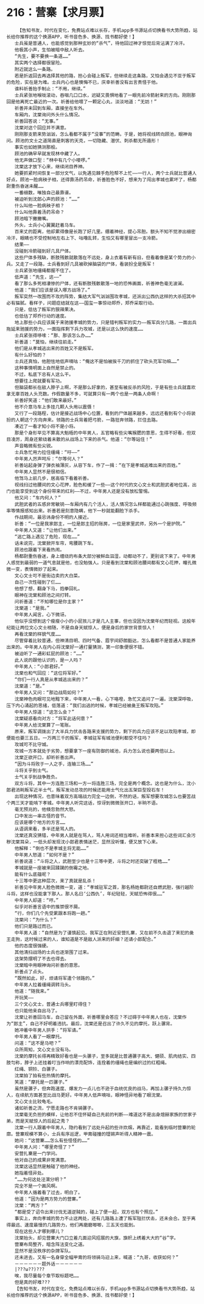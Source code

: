 # 216：营寨【求月票】
        【告知书友，时代在变化，免费站点难以长存，手机app多书源站点切换看书大势所趋，站长给你推荐的这个换源APP，听书音色多、换源、找书都好使！】
       士兵虽是普通人，也能感觉到那种玄妙的“杀气”，待他回过神才惊觉后背沾满了冷汗。
       他极其小声，生怕被暗中敌人听去。
       “先生，要不要换一条道……”
       其实两个选择都很冒险。
       附近就这么一条路。
       若是折返回去再选择其他的路，担心会碰上叛军，但继续走这条路，又怕会遇见不亚于叛军的危险，实在是为难。士兵内心也是懊悔不已，庆幸祈善没有出言责怪于他。
       谁料祈善抬手制止：“不用，继续。”
       士兵紧张地喉咙滚动，吞咽几口口水，迟疑又畏惧地看了一眼先前冷箭射来的方向。刚刚那回是他离死亡最近的一次。祈善给他喂了一颗定心丸，淡淡地道：“无妨！”
       祈善并未回到车厢，直接坐在车外。
       车厢内，沈棠询问外头什么情况。
       祈善回答说：“无事。”
       沈棠对这个回应并不满意。
       刚刚那支箭来势汹汹，怎么看都不属于“没事”的范畴。于是，她将视线转向顾池，眼神询问。顾池的文士之道简直是刺客的天克，一切隐藏、潜伏、刺杀都无所遁形！
       事实也如她猜测那般。
       顾池的确早早就发现林中藏了人。
       他无声做口型：“林中有几个小喽啰。”
       沈棠这才放下心来，继续闭目养神。
       她要抓紧时间恢复一部分文气，以免遇见棘手危险帮不上忙——一行人，两个士兵就比普通人好点，顾池一脸病秧子相，还得靠汤药吊命，祈善脸色不好，想来为了闯出孝城也累坏了，杨都尉重伤昏迷未醒……
       一番细数，唯独自己最靠谱。
       被迫听到沈郎心声的顾池：“……”
       什么叫他一脸病秧子相？
       什么叫他靠着汤药吊命？
       顾池暗下撇撇嘴。
       外头，士兵小心翼翼赶着马车。
       百来丈的距离，他却累得像是长跑了好几里。绷着神经，提心吊胆。额头不知不觉渗出细密冷汗，眼睛也不受控制地左右上下、咕噜乱转，生怕又有哪里冒出一支冷箭。
       结果——
       没碰到冷箭碰到好几具尸体。
       这些尸体多残缺，断肢残骸就散落在不远处，身上衣着有新有旧，但看着像是某个势力的小兵。又走了一段路，士兵看到好几具被砍掉脑袋的尸体，看装扮全是叛军！
       士兵紧张地缰绳都握不住了。
       低声道：“先生，这——”
       看了那么多死相凄惨的尸体，还有断肢残骸散落一地的恐怖画面，祈善神色毫无波澜。
       他道：“我们应该是误入哪方战场了。”
       叛军突然一改围而不攻的阵势，集结大军气汹汹围攻孝城，还派出公西仇这样的大杀招其中必有猫腻。看样子，问题症结就在这——国玺一事惊动郑乔，郑乔采取行动。
       只是，低估了叛军的狠辣果决。
       也低估了郑乔行动的速度。
       地上那些小兵应该属于来驰援孝城的势力，只是错判叛军的实力——叛军兵分几路，一面出兵拖延来驰援的势力，一面指挥剩下兵力攻城，还是以这么快的速度……
       士兵紧张得哆嗦：“那、那该怎么办……”
       祈善道：“莫怕，继续往前走。”
       他们是从孝城逃出来的百姓又不是叛军。
       有什么好怕的？
       士兵还真怕，他胆怯地低声嘀咕：“俺这不是怕被挨千刀的抓住了砍头充军功嘛……”
       这种事情明面上自然是禁止的。
       不过，私底下总有人这么干。
       想要往上爬就要有军功。
       但脑袋都长在敌人脖子上啊，不是那么好拿的，甚至有被反杀的风险，于是有些士兵就喜欢拿无辜百姓人头充数。作假数量不多，可就算只有一两个也是一两条人命啊！
       祈善好笑道：“他们敢来最好。”
       他不介意马车上多挂几颗人头用以震慑！
       又行了一段路程，估计是接近战场中心位置，看到的尸体越来越多，远远还看到有个小将装扮的人朝这个方向奔来。领路的士兵背着把弓箭，一路狂奔领路，拦住去路。
       凑近了一看才知小将不是小将。
       那是个身形罕见不算高大魁梧的中年男人，五官略有些尖嘴猴腮的意思，生得不好看，但双目凌厉，周身还萦绕着未散的从战场上下来的杀气。他道：“尔等站住！”
       声音略微有些尖锐。
       士兵急忙用力拉住缰绳：“吁——”
       中年男人厉声呵斥：“尔等何人？”
       祈善站起身弹了弹衣袖薄灰，从容下车，作了一揖：“在下是孝城逃难出来的百姓。”
       中年男人显然不是很相信。
       他驾马上前几步，居高临下看着祈善。
       视线扫过他腰间的文心花押，脸色和缓了一些——这个时代的文心文士和武胆武者地位高，出门也能享受到这个身份带来的红利——不过，中年男人还是没有放松警惕。
       他又问：“车内何人？”
       武胆武者的五感非常敏锐——车厢内有几个活人，活人情况怎么样都能通过心跳强度、呼吸频率等情报感知出来。祈善若是刻意隐瞒，他下一秒就能翻脸下杀手。
       作战期间，最忌讳身份不明的人接近。
       祈善：“一位是我家郎主，一位是郎主招的账房，一位是家里武师，另外一个是护院。”
       中年男人又道：“让他们出来。”
       “逃亡路上遇见了危险，现在……”
       话未说完，沈棠掀开车帘，弯腰跳下车。
       顾池也跟着下来看热闹。
       杨都尉重伤昏迷，身上缠绕的布条大部分被鲜血泅湿，动都动不了，更别说下来了。中年男人感觉到最弱的一道气息就是他，也没勉强人。只是看到沈棠和顾池腰间都有文心花押，瞳孔微微一变，表情微妙了起来。
       文心文士可不是街边卖的大白菜。
       自己一次性碰到了仨……
       他想了想，翻身下马，抱拳回礼。
       眼神在沈棠和顾池之间打转。
       问祈善道：“不知哪位是你主家？”
       沈棠道：“是我。”
       中年男人闻言，心下微讶。
       他似乎没想到这个瘦瘦小小的小屁孩儿才是几人主事，但也没因为沈棠年纪而轻视。这般年纪能让两位文心文士相随，不是自身天赋惊人，便是身后的家世背景惊人！
       再看沈棠的样貌气度……
       尽管穿着比较普通，但神清目明、四时气备、眉宇间舒朗豁达，怎么看都不是普通人家能养出来的。中年男人在内心将沈棠好一通打量猜测，第一印象便很不错。
       被迫听了一通彩虹屁的顾池：“……”
       此人说的跟他认识的，是一人吗？
       中年男人：“小郎君好。”
       沈棠也和气回应：“这位将军好。”
       “你们一行人真是从孝城逃出来的？”
       沈棠道：“是。”
       中年男人又问：“那边战局如何？”
       沈棠神色肉眼可见地黯下来，中年男人一看，心下咯噔，急忙又追问了一遍。沈棠深呼吸，压下内心涌起的思绪，低落道：“我们出逃的时候，孝城已经被彘王叛军攻陷。”
       中年男人惊道：“这怎么会？”
       沈棠疑惑看向对方：“将军此话何意？”
       中年男人给沈棠算了一笔账。
       原来，叛军调拨出了大半兵力伏击各路来支援的势力，剩下的兵力应该不足以攻陷孝城，即便能也要三五日。一万两三千的叛军，孝城驻军有城池便利都受不住吗？
       攻城可不比守城。
       攻城一方本就处于劣势，想要拿下一座有防御的城池，兵力怎么说也要两倍以上。
       沈棠正欲开口，却听祈善出声。
       “因为斗将败于一人之手，连输三场……”
       斗将关乎到士气。
       士气关乎到战争胜负。
       双方斗将，其中一方连胜三场和一方一将连胜三场，完全是两个概念。这也是为什么，沈小郎君消耗叛军近半士气，叛军发动总攻的时候还能用士气化出五架巨型投石车！
       出现这种情况，也意味着双方高端战力完全一边倒，不然的话，叛军想要攻城怎么也要苦战个两三天才能啃下孝城。中年男人听完这话，惊讶到微微张开口，半晌不语。
       毫无预兆的，他倏忽勃然大怒。
       口中发出一串古怪的音节。
       应该是哪个地方的方言……
       从语调来看，多半还是骂人的。
       沈棠还真没猜错，中年男人就是在骂人，骂人用词还相当难听。祈善本来担心这些词汇会污秽沈棠耳朵，一低头却发现沈小郎君表情迷茫，显然没听懂，便又放下心来。
       他解释：“倒也不是孝城主将无能……”
       中年男人怒道：“如何不是？”
       祈善说道：“斗将之人，武胆至少也是十三等中更，斗将之时还突破了桎梏……”
       孝城就是一座被来回蹂躏的倒霉之地。
       能有什么底蕴呢？
       十三等中更这种层次，来了真就是乱杀！
       祈善见中年男人脸色微微一变，道：“孝城驻军之首，那名杨姓都尉还自燃武胆，强行越阶斗将，这样也没能拿下那人。那人名曰‘公西仇’，年纪轻轻，天赋恐怖得很……”
       中年男人却道：“哼。”
       似乎对祈善言语中的推崇很不屑。
       “行，你们几个先受累跟本将跑一趟。”
       沈棠问：“为什么？”
       他们只是路过而已。
       中年男人道：“自然是为了谨慎起见。我军正在附近安营扎寨，又在前不久击退了来犯的彘王走狗，这时候过来的人，谁知道是不是敌人派来的奸细？还请小郎配合。”
       他的态度很强硬。
       其他清扫战场的士兵也逐渐围了过来。
       这架势摆明了不去也得去。
       沈棠暗中用眼神询问祈善的意思。
       祈善点了点头。
       “既然如此，好，烦请将军遣个领路的。”
       中年男人拉着缰绳调转马头。
       他道：“随我来。”
       开玩笑——
       三个文心文士，普通士兵哪里盯得住？
       也只能他亲自出马了。
       沈棠让祈善回马车，自己留在外面，祈善哪里会答应？不过碍于中年男人也在，沈棠作为“郎主”，自己不好明着违抗。最后，沈棠还是召出了许久不见的摩托，跃上骡背。
       她冲着中年男人拱手：“将军请。”
       中年男人看了一眼摩托。
       问道：“这不是马吧？”
       众所周知，文心文士没有马。
       沈棠的摩托长得再精致好看也是一头骡子，至多就是比普通骡子高大、健硕、肌肉结实、四肢匀称，脖子上还挂着叮当作响的漂亮配饰，连拴着的缰绳也是编织过的红粗绳。
       红绳、铜铃、白骡子。
       沈棠拍了拍有些热情的摩托。
       笑道：“摩托是一匹骡子。”
       虽然是骡子，但奔跑速度、爆发力一点儿也不逊于血统优良的战马，再加上骡子持久力惊人，在续航方面甚至比战马更好。中年男人低声嘀咕，眼神怪异地看了眼沈棠。
       文心文士比较龟毛。
       诸如祈善之流，宁愿走路也不肯骑骡子。
       沈棠毫无负担的模样，让他忍不住怀疑自己先前的判断——难道这不是出身煊赫家族的世家子弟，而是天赋惊人的后起之秀？
       沈棠一行人跟着中年男人，隐约看到了远处升起的些许炊烟，再靠近，能看到临时营寨的轮廓。营寨规模不算小，士兵有序巡逻，甲胄碰撞的铿锵声听得人精神一震。
       她问：“这营寨……怎么有些怪怪的……”
       中年男人问：“哪里奇怪了？”
       安营扎寨是一门学问。
       他对自己的成果非常满意。
       沈棠这话显然是触碰了他的神经。
       她指着怪异处。
       “……为何这处泾渭分明？”
       完全不是一个画风啊。
       中年男人循着看了过去，明白了。
       他道：“因为是两方势力的营寨。”
       沈棠：“两方？”
       “都是受了诏令出来讨伐无道逆贼的，碰上了便一起，双方也有个照应。”
       事实上，奔向孝城的势力不止这两处，还有几路路上遭了叛军阻拦伏击，还未会合。至于离得最远、速度最慢的几路势力，他们再磨磨唧唧，三五天也能到。
       现在这些人才哪到哪儿？
       沈棠抬头，却见营寨大门口立着几面迎风招展的大旗，旗帜上绣着大大的“谷”字。
       营寨布局整齐，暗含阵法变化之道。
       显然不是没秩序的杂牌军队。
       还未进去，又有一名身穿全幅甲胄的将领骑马迎上来，喊道：“九哥，收获如何？”
       －－－－－－题外话－－－－－－
       |???ω??)???
       唉，我尽量每个章节取标题吧……
       但是真的好难???
       【告知书友，时代在变化，免费站点难以长存，手机app多书源站点切换看书大势所趋，站长给你推荐的这个换源APP，听书音色多、换源、找书都好使！】